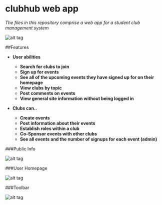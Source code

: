 # clubhub web app
*The files in this repository comprise a web app for a student club management system*

![alt tag](https://cloud.githubusercontent.com/assets/8988459/9425531/8ac92296-48e1-11e5-83ef-440ee975a4d7.png)


##Features
  * **User abilities**
    * **Search for clubs to join**
    * **Sign up for events**
    * **See all of the upcoming events they have signed up for on their homepage**
    * **View clubs by topic**
    * **Post comments on events**
    * **View general site information without being logged in**
   
  * **Clubs can..**
    * **Create events**
    * **Post information about their events**
    * **Establish roles within a club**
    * **Co-Sponsor events with other clubs**
    * **See all events and the number of signups for each event (admin)**
    
###Public Info

![alt tag](https://cloud.githubusercontent.com/assets/8988459/9425540/cbff2904-48e1-11e5-80a4-3d36ec32178a.png)

###User Homepage

![alt tag](https://cloud.githubusercontent.com/assets/8988459/9425544/fdde805a-48e1-11e5-9ed3-843ebf79c118.png)

###Toolbar

![alt tag](https://cloud.githubusercontent.com/assets/8988459/9425546/1e7ca0f8-48e2-11e5-977a-c2522f7668b6.png)
